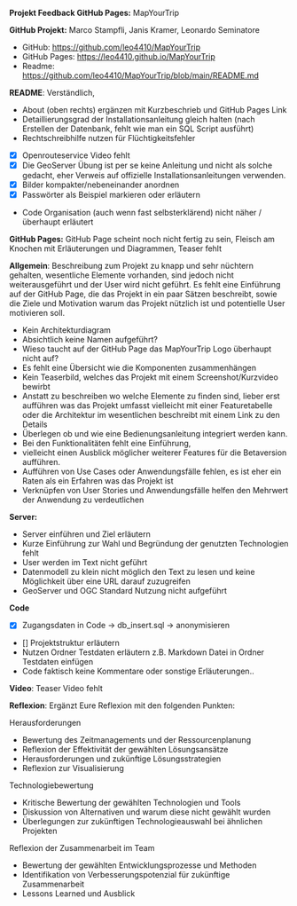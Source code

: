 **Projekt Feedback GitHub Pages:** MapYourTrip

**GitHub Projekt:** Marco Stampfli, Janis Kramer, Leonardo Seminatore

- GitHub: https://github.com/leo4410/MapYourTrip
- GitHub Pages: https://leo4410.github.io/MapYourTrip
- Readme: https://github.com/leo4410/MapYourTrip/blob/main/README.md

**README**: Verständlich,

- About (oben rechts) ergänzen mit Kurzbeschrieb und GitHub Pages Link
- Detaillierungsgrad der Installationsanleitung gleich halten (nach Erstellen der Datenbank, fehlt wie man ein SQL Script ausführt)
- Rechtschreibhilfe nutzen für Flüchtigkeitsfehler
- [x] Openrouteservice Video fehlt
- [x] Die GeoServer Übung ist per se keine Anleitung und nicht als solche gedacht, eher Verweis auf offizielle Installationsanleitungen verwenden.
- [x] Bilder kompakter/nebeneinander anordnen
- [x] Passwörter als Beispiel markieren oder erläutern
- Code Organisation (auch wenn fast selbsterklärend) nicht näher / überhaupt erläutert

**GitHub Pages:**
GitHub Page scheint noch nicht fertig zu sein, Fleisch am Knochen mit Erläuterungen und Diagrammen, Teaser fehlt

**Allgemein**: Beschreibung zum Projekt zu knapp und sehr nüchtern gehalten, wesentliche Elemente vorhanden, sind jedoch nicht weiterausgeführt und der User wird nicht geführt. Es fehlt eine Einführung auf der GitHub Page, die das Projekt in ein paar Sätzen beschreibt, sowie die Ziele und Motivation warum das Projekt nützlich ist und potentielle User motivieren soll.

- Kein Architekturdiagram
- Absichtlich keine Namen aufgeführt?
- Wieso taucht auf der GitHub Page das MapYourTrip Logo überhaupt nicht auf?
- Es fehlt eine Übersicht wie die Komponenten zusammenhängen
- Kein Teaserbild, welches das Projekt mit einem Screenshot/Kurzvideo bewirbt
- Anstatt zu beschreiben wo welche Elemente zu finden sind, lieber erst aufführen was das Projekt umfasst vielleicht mit einer Featuretabelle oder die Architektur im wesentlichen beschreibt mit einem Link zu den Details
- Überlegen ob und wie eine Bedienungsanleitung integriert werden kann.
- Bei den Funktionalitäten fehlt eine Einführung,
- vielleicht einen Ausblick möglicher weiterer Features für die Betaversion aufführen.
- Aufführen von Use Cases oder Anwendungsfälle fehlen, es ist eher ein Raten als ein Erfahren was das Projekt ist
- Verknüpfen von User Stories und Anwendungsfälle helfen den Mehrwert der Anwendung zu verdeutlichen

**Server:**

- Server einführen und Ziel erläutern
- Kurze Einführung zur Wahl und Begründung der genutzten Technologien fehlt
- User werden im Text nicht geführt
- Datenmodell zu klein nicht möglich den Text zu lesen und keine Möglichkeit über eine URL darauf zuzugreifen
- GeoServer und OGC Standard Nutzung nicht aufgeführt

**Code**

- [x] Zugangsdaten in Code -> db_insert.sql -> anonymisieren
- [] Projektstruktur erläutern
- Nutzen Ordner Testdaten erläutern z.B. Markdown Datei in Ordner Testdaten einfügen
- Code faktisch keine Kommentare oder sonstige Erläuterungen..

**Video**: Teaser Video fehlt

**Reflexion**:
Ergänzt Eure Reflexion mit den folgenden Punkten:

Herausforderungen

- Bewertung des Zeitmanagements und der Ressourcenplanung
- Reflexion der Effektivität der gewählten Lösungsansätze
- Herausforderungen und zukünftige Lösungsstrategien
- Reflexion zur Visualisierung

Technologiebewertung

- Kritische Bewertung der gewählten Technologien und Tools
- Diskussion von Alternativen und warum diese nicht gewählt wurden
- Überlegungen zur zukünftigen Technologieauswahl bei ähnlichen Projekten

Reflexion der Zusammenarbeit im Team

- Bewertung der gewählten Entwicklungsprozesse und Methoden
- Identifikation von Verbesserungspotenzial für zukünftige Zusammenarbeit
- Lessons Learned und Ausblick
